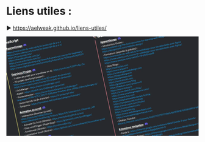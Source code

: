 # Liens utiles :

▶ <a href="aelweak.github.io/liens-utiles/" target="_blank">https://aelweak.github.io/liens-utiles/</a>

<a href="https://aelweak.github.io/liens-utiles/" target="_blank"><img src="./assets/images/previewOG.webp" alt="Aperçu liens utiles"></a>
